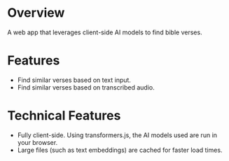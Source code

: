 # Overview
A web app that leverages client-side AI models to find bible verses.

# Features
- Find similar verses based on text input.
- Find similar verses based on transcribed audio.

# Technical Features
- Fully client-side. Using transformers.js, the AI models used are run in your browser.
- Large files (such as text embeddings) are cached for faster load times.
